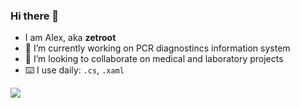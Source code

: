 ### Hi there 👋
- I am Alex, aka **zetroot**
- 🔭 I’m currently working on PCR diagnostincs information system
- 👯 I’m looking to collaborate on medical and laboratory projects
- ⌨️ I use daily: `.cs`, `.xaml`

[![](https://github-readme-stats.vercel.app/api?username=zetroot&show_icons=true&count_private=true&theme=merko)](https://github.com/zetroot)

